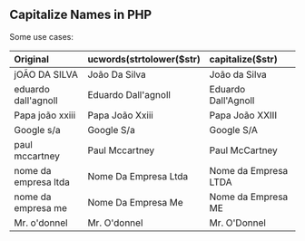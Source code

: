 
## Capitalize Names in PHP

Some use cases:


| Original      | ucwords(strtolower($str) | capitalize($str) |
| :---  | :---  | :--- |
| jOÃO DA SILVA  | João Da Silva  | João da Silva |
| eduardo dall'agnoll  | Eduardo Dall'agnoll  | Eduardo Dall'Agnoll |
| Papa joão xxiii | Papa João Xxiii | Papa João XXIII |
| Google s/a | Google S/a | Google S/A |
| paul mccartney | Paul Mccartney | Paul McCartney |
| nome da empresa ltda | Nome Da Empresa Ltda | Nome da Empresa LTDA |
| nome da empresa me | Nome Da Empresa Me | Nome da Empresa ME |
| Mr. o'donnel  | Mr. O'donnel | Mr. O'Donnel | 
